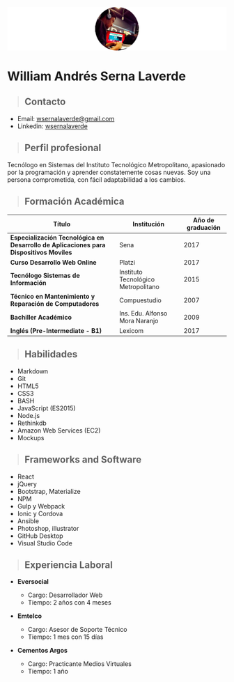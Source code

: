 ![Foto William Serna](/img/img-headercv.png)


# William Andrés Serna Laverde

> ## Contacto

- Email: [wsernalaverde@gmail.com](mailto:wsernalaverde@gmail.com)
- Linkedin: [wsernalaverde](https://www.linkedin.com/in/wsernalaverde/)

> ## Perfil profesional

Tecnólogo en Sistemas del Instituto Tecnológico Metropolitano, apasionado por la programación y aprender constatemente cosas nuevas. Soy una persona comprometida, con fácil adaptabilidad a los cambios.

> ## Formación Académica

Título | Institución | Año de graduación
------ | ----------- | -----------------
**Especialización Tecnológica en Desarrollo de Aplicaciones para Dispositivos Moviles**  | Sena | 2017
**Curso Desarrollo Web Online**       | Platzi | 2017
**Tecnólogo Sistemas de Información** | Instituto Tecnológico Metropolitano     |     2015
**Técnico en Mantenimiento y Reparación de Computadores** | Compuestudio | 2007
**Bachiller Académico** | Ins. Edu. Alfonso Mora Naranjo | 2009
**Inglés (Pre-Intermediate - B1)** | Lexicom | 2017

> ## Habilidades

- Markdown
- Git
- HTML5
- CSS3
- BASH
- JavaScript (ES2015)
- Node.js
- Rethinkdb
- Amazon Web Services (EC2)
- Mockups

> ## Frameworks and Software

- React
- jQuery
- Bootstrap, Materialize
- NPM
- Gulp y Webpack
- Ionic y Cordova
- Ansible
- Photoshop, illustrator
- GitHub Desktop
- Visual Studio Code

> ## Experiencia Laboral

- **Eversocial**
  - Cargo: Desarrollador Web
  - Tiempo: 2 años con 4 meses
  
- **Emtelco**
  - Cargo: Asesor de Soporte Técnico
  - Tiempo: 1 mes con 15 días

- **Cementos Argos**
  - Cargo: Practicante Medios Virtuales
  - Tiempo: 1 año

